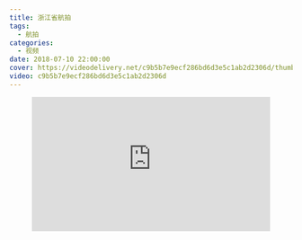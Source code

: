 ```yaml
---
title: 浙江省航拍
tags:
  - 航拍
categories:
  - 视频
date: 2018-07-10 22:00:00
cover: https://videodelivery.net/c9b5b7e9ecf286bd6d3e5c1ab2d2306d/thumbnails/thumbnail.jpg?time=2m46s
video: c9b5b7e9ecf286bd6d3e5c1ab2d2306d
---
```


<figure>
  <div style="position: relative; padding-top: 56.25%;"><iframe src="https://iframe.videodelivery.net/c9b5b7e9ecf286bd6d3e5c1ab2d2306d?preload=true&poster=https%3A%2F%2Fvideodelivery.net%2Fc9b5b7e9ecf286bd6d3e5c1ab2d2306d%2Fthumbnails%2Fthumbnail.jpg%3Ftime%3D2m46s%26height%3D600" style="border: none; position: absolute; top: 0; left: 0; height: 100%; width: 100%;" allow="accelerometer; gyroscope; autoplay; encrypted-media; picture-in-picture;" allowfullscreen="true"></iframe></div>
</figure>
